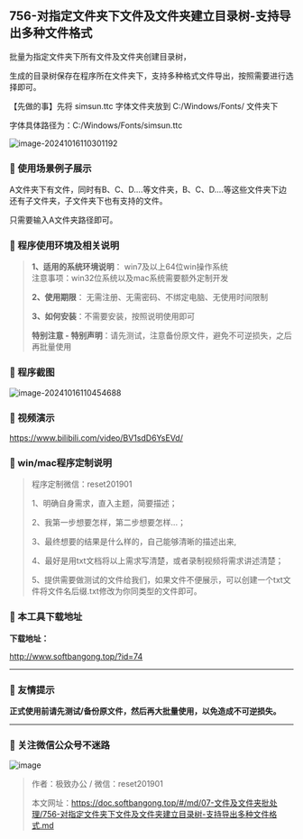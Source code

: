 ## 756-对指定文件夹下文件及文件夹建立目录树-支持导出多种文件格式

批量为指定文件夹下所有文件及文件夹创建目录树，

生成的目录树保存在程序所在文件夹下，支持多种格式文件导出，按照需要进行选择即可。



【先做的事】先将 simsun.ttc 字体文件夹放到 C:/Windows/Fonts/ 文件夹下

字体具体路径为：C:/Windows/Fonts/simsun.ttc

![image-20241016110301192](https://s2.loli.net/2024/10/16/x5kOMDIBro1Eh7g.png)

### 📑 使用场景例子展示

A文件夹下有文件，同时有B、C、D....等文件夹，B、C、D....等这些文件夹下边还有子文件夹，子文件夹下也有支持的文件。

只需要输入A文件夹路径即可。

### 📑 程序使用环境及相关说明

> **1、适用的系统环境说明**： win7及以上64位win操作系统  
> 注意事项：win32位系统以及mac系统需要额外定制开发  
>
> **2、使用期限**： 无需注册、无需密码、不绑定电脑、无使用时间限制  
>
> **3、如何安装**：不需要安装，按照说明使用即可  
>
> **特别注意 - 特别声明**：请先测试，注意备份原文件，避免不可逆损失，之后再批量使用

### 📑 程序截图
![image-20241016110454688](https://s2.loli.net/2024/10/16/XNiD76jwhoq8nZa.png) 

### 📑 视频演示

https://www.bilibili.com/video/BV1sdD6YsEVd/

### 📑 win/mac程序定制说明

> 程序定制微信：reset201901  
>
> 1、明确自身需求，直入主题，简要描述；
>
> 2、我第一步想要怎样，第二步想要怎样...； 
>
> 3、最终想要的结果是什么样的，自己能够清晰的描述出来,  
>
> 4、最好是用txt文档将以上需求写清楚，或者录制视频将需求讲述清楚；  
>
> 5、提供需要做测试的文件给我们，如果文件不便展示，可以创建一个txt文件将文件名后缀.txt修改为你同类型的文件即可。  

### 📑 本工具下载地址

**下载地址：**

http://www.softbangong.top/?id=74

------

### 📑 友情提示

**正式使用前请先测试/备份原文件，然后再大批量使用，以免造成不可逆损失。**

------

### 📑 关注微信公众号不迷路

![image](https://s2.loli.net/2024/11/02/tK9T7jxLcuv5rUk.png)

> 作者：极致办公  /  微信：reset201901
>
> 本文网址：https://doc.softbangong.top/#/md/07-文件及文件夹批处理/756-对指定文件夹下文件及文件夹建立目录树-支持导出多种文件格式.md


